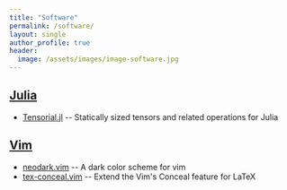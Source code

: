```yaml
---
title: "Software"
permalink: /software/
layout: single
author_profile: true
header:
  image: /assets/images/image-software.jpg
---
```


## [Julia](https://julialang.org)

* [Tensorial.jl](https://github.com/KeitaNakamura/Tensorial.jl) -- Statically sized tensors and related operations for Julia

## [Vim](https://www.vim.org)

* [neodark.vim](https://github.com/KeitaNakamura/neodark.vim) -- A dark color scheme for vim
* [tex-conceal.vim](https://github.com/KeitaNakamura/tex-conceal.vim) -- Extend the Vim's Conceal feature for LaTeX
